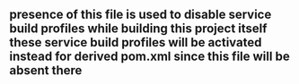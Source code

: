 <!--

    Copyright (C) 2011-2012 Barchart, Inc. <http://www.barchart.com/>

    All rights reserved. Licensed under the OSI BSD License.

    http://www.opensource.org/licenses/bsd-license.php

-->
presence of this file is used to disable service build profiles while building this project itself
these service build profiles will be activated instead for derived pom.xml since this file will be absent there
-
